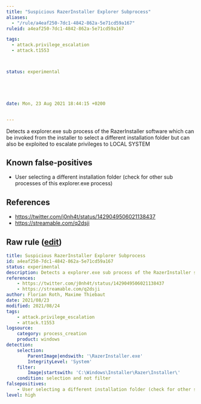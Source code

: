 ```yaml
---
title: "Suspicious RazerInstaller Explorer Subprocess"
aliases:
  - "/rule/a4eaf250-7dc1-4842-862a-5e71cd59a167"
ruleid: a4eaf250-7dc1-4842-862a-5e71cd59a167

tags:
  - attack.privilege_escalation
  - attack.t1553



status: experimental





date: Mon, 23 Aug 2021 18:44:15 +0200


---
```


Detects a explorer.exe sub process of the RazerInstaller software which can be invoked from the installer to select a different installation folder but can also be exploited to escalate privileges to LOCAL SYSTEM

<!--more-->


## Known false-positives

* User selecting a different installation folder (check for other sub processes of this explorer.exe process)



## References

* https://twitter.com/j0nh4t/status/1429049506021138437
* https://streamable.com/q2dsji


## Raw rule ([edit](https://github.com/SigmaHQ/sigma/edit/master/rules/windows/process_creation/proc_creation_win_susp_razorinstaller_explorer.yml))
```yaml
title: Suspicious RazerInstaller Explorer Subprocess
id: a4eaf250-7dc1-4842-862a-5e71cd59a167
status: experimental
description: Detects a explorer.exe sub process of the RazerInstaller software which can be invoked from the installer to select a different installation folder but can also be exploited to escalate privileges to LOCAL SYSTEM
references:
    - https://twitter.com/j0nh4t/status/1429049506021138437
    - https://streamable.com/q2dsji
author: Florian Roth, Maxime Thiebaut
date: 2021/08/23
modified: 2021/08/24
tags:
    - attack.privilege_escalation
    - attack.t1553
logsource:
    category: process_creation
    product: windows
detection:
    selection:
        ParentImage|endswith: '\RazerInstaller.exe'
        IntegrityLevel: 'System'
    filter:
        Image|startswith: 'C:\Windows\Installer\Razer\Installer\'
    condition: selection and not filter
falsepositives:
    - User selecting a different installation folder (check for other sub processes of this explorer.exe process)
level: high
```
